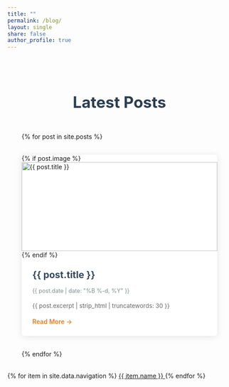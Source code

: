 ```yaml
---
title: ""
permalink: /blog/
layout: single
share: false
author_profile: true
---
```

<div class="blog-posts">
  <h1 class="page-title">Latest Posts</h1>

  <div class="post-grid">
    {% for post in site.posts %}
      <article class="post-card">
        {% if post.image %}
          <div class="post-image">
            <img src="{{ post.image }}" alt="{{ post.title }}">
          </div>
        {% endif %}
        <div class="post-content">
          <h2 class="post-title">
            <a href="{{ post.url }}">{{ post.title }}</a>
          </h2>
          <div class="post-meta">
            <time datetime="{{ post.date | date_to_xmlschema }}">
              {{ post.date | date: "%B %-d, %Y" }}
            </time>
          </div>
          <div class="post-excerpt">
            {{ post.excerpt | strip_html | truncatewords: 30 }}
          </div>
          <a href="{{ post.url }}" class="read-more">Read More →</a>
        </div>
      </article>
    {% endfor %}
  </div>
</div>

<style>
  .blog-posts {
    max-width: 1200px;
    margin: 0 auto;
    padding: 2rem;
  }

  .page-title {
    color: #2c3e50;
    text-align: center;
    margin-bottom: 3rem;
    font-size: 2.5em;
    font-weight: 700;
  }

  .post-grid {
    display: grid;
    grid-template-columns: repeat(auto-fill, minmax(300px, 1fr));
    gap: 2rem;
  }

  .post-card {
    display: flex;
    flex-direction: column;
    background: white;
    border-radius: 8px;
    box-shadow: 0 2px 15px rgba(0,0,0,0.1);
    transition: transform 0.3s ease;
    overflow: hidden;
  }

  .post-card:hover {
    transform: translateY(-5px);
  }

  .post-content {
    padding: 1.5rem;
  }

  .post-title {
    margin: 0 0 1rem;
    font-size: 1.5em;
  }

  .post-title a {
    color: #34495e;
    text-decoration: none;
    transition: color 0.2s ease;
  }

  .post-title a:hover {
    color:rgb(16, 12, 7);
  }

  .post-meta {
    color: #7f8c8d;
    font-size: 0.9em;
    margin-bottom: 1rem;
  }

  .post-excerpt {
    color: #666;
    font-size: 0.95em;
    line-height: 1.6;
    margin-bottom: 1rem;
  }

  .read-more {
    display: inline-block;
    color: #e67e22;
    text-decoration: none;
    font-weight: 600;
    transition: color 0.2s ease;
  }

  .read-more:hover {
    color: #d35400;
  }

  .post-image {
    width: 100%;
    height: 200px;
    overflow: hidden;
    position: relative;
  }

  .post-image img {
    width: 100%;
    height: 100%;
    object-fit: cover;
    transition: transform 0.3s ease;
  }

  .post-card:hover .post-image img {
    transform: scale(1.05);
  }

  /* Responsive adjustments */
  @media (max-width: 768px) {
    .post-grid {
      grid-template-columns: 1fr;
    }
    
    .blog-posts {
      padding: 1rem;
    }
  }
</style>

<nav>
  {% for item in site.data.navigation %}
    <a href="{{ item.link }}" {% if page.url == item.link %}style="color: red;"{% endif %}>
      {{ item.name }}
    </a>
  {% endfor %}
</nav>